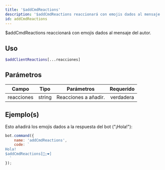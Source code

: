 ```yaml
---
title: '$addCmdReactions'
description: '$addCmdReactions reaccionará con emojis dados al mensaje del autor.'
id: addCmdReactions
---
```


$addCmdReactions reaccionará con emojis dados al mensaje del autor.

## Uso

```php
$addClientReactions[...reacciones]
```

## Parámetros

| Campo      | Tipo   | Parámetros           | Requerido |
| ---------- | ------ | -------------------- |:---------:|
| reacciones | string | Reacciones a añadir. | verdadera |

## Ejemplo(s)

Esto añadirá los emojis dados a la respuesta del bot ("¡Hola!"):

```javascript
bot.command({
    name: 'addCmdReactions',
    code: `
Hola!
$addCmdReactions[🧡;❤]
  `
});
```
